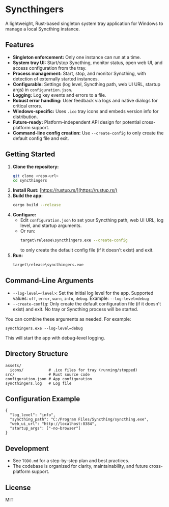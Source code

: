 # Syncthingers

A lightweight, Rust-based singleton system tray application for Windows to manage a local Syncthing instance.

## Features
- **Singleton enforcement:** Only one instance can run at a time.
- **System tray UI:** Start/stop Syncthing, monitor status, open web UI, and access configuration from the tray.
- **Process management:** Start, stop, and monitor Syncthing, with detection of externally started instances.
- **Configurable:** Settings (log level, Syncthing path, web UI URL, startup args) in `configuration.json`.
- **Logging:** Log key events and errors to a file.
- **Robust error handling:** User feedback via logs and native dialogs for critical errors.
- **Windows-specific:** Uses `.ico` tray icons and embeds version info for distribution.
- **Future-ready:** Platform-independent API design for potential cross-platform support.
- **Command-line config creation:** Use `--create-config` to only create the default config file and exit.

## Getting Started
1. **Clone the repository:**
   ```sh
   git clone <repo-url>
   cd syncthingers
   ```
2. **Install Rust:** [https://rustup.rs/](https://rustup.rs/)
3. **Build the app:**
   ```sh
   cargo build --release
   ```
4. **Configure:**
   - Edit `configuration.json` to set your Syncthing path, web UI URL, log level, and startup arguments.
   - Or run:
     ```sh
     target\release\syncthingers.exe --create-config
     ```
     to only create the default config file (if it doesn't exist) and exit.
5. **Run:**
   ```sh
   target\release\syncthingers.exe
   ```

## Command-Line Arguments

- `--log-level=<level>`: Set the initial log level for the app. Supported values: `off`, `error`, `warn`, `info`, `debug`. Example: `--log-level=debug`
- `--create-config`: Only create the default configuration file (if it doesn't exist) and exit. No tray or Syncthing process will be started.

You can combine these arguments as needed. For example:

```
syncthingers.exe --log-level=debug
```

This will start the app with debug-level logging.

## Directory Structure
```
assets/
  icons/           # .ico files for tray (running/stopped)
src/               # Rust source code
configuration.json # App configuration
syncthingers.log   # Log file
```

## Configuration Example
```
{
  "log_level": "info",
  "syncthing_path": "C:/Program Files/Syncthing/syncthing.exe",
  "web_ui_url": "http://localhost:8384",
  "startup_args": ["-no-browser"]
}
```

## Development
- See `TODO.md` for a step-by-step plan and best practices.
- The codebase is organized for clarity, maintainability, and future cross-platform support.

## License
MIT
